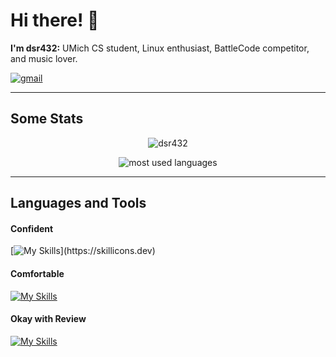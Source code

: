 # Hi there! 👋
**I'm  dsr432:** UMich CS student, Linux enthusiast, BattleCode competitor, and music lover. 

<p>
  <a href="mailto: dsreiffer432@gmail.com"><img src="https://img.shields.io/badge/Gmail-D14836?style=for-the-badge&logo=gmail&logoColor=white" alt="gmail" /></a>
</p>

---

## Some Stats

<p align="center"> 
  <img src="https://github-readme-stats.vercel.app/api?username=dsr432&show_icons=true&theme=gotham" alt="dsr432" /> 
</p>
<p align="center"> 
  <img src="https://github-readme-stats.vercel.app/api/top-langs/?username=dsr432&theme=gotham" alt="most used languages" /> 
</p>

---

## Languages and Tools

#### Confident
[![My Skills](https://skillicons.dev/icons?i=python,cpp,git,github,idea,linux,stackoverflow,)](https://skillicons.dev)
#### Comfortable
[![My Skills](https://skillicons.dev/icons?i=html,css,gitlab,java,vscode)](https://skillicons.dev)
#### Okay with Review
[![My Skills](https://skillicons.dev/icons?i=atom,ansible,matlab,neovim,octave)](https://skillicons.dev)
